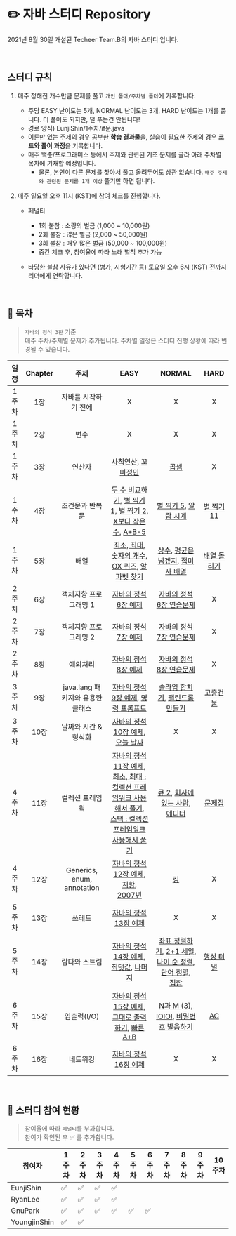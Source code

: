 # :pencil2: **자바 스터디 Repository**
2021년 8월 30일 개설된 Techeer Team.B의 자바 스터디 입니다. 

<br>

## 스터디 규칙
1. 매주 정해진 개수만큼 문제를 풀고 `개인 폴더/주차별 폴더`에 기록합니다.
    - 주당 EASY 난이도는 5개, NORMAL 난이도는 3개, HARD 난이도는 1개를 풉니다. 더 풀어도 되지만, 덜 푸는건 안됩니다! 
    - 경로 양식) EunjiShin/1주차/if문.java  
    - 이론만 있는 주제의 경우 공부한 **학습 결과물**을, 실습이 필요한 주제의 경우 **코드와 풀이 과정**을 기록합니다. 
    - 매주 백준/프로그래머스 등에서 주제와 관련된 기초 문제를 골라 아래 주차별 목차에 기재할 예정입니다. 
      - 물론, 본인이 다른 문제를 찾아서 풀고 올려두어도 상관 없습니다. `매주 주제와 관련된 문제를 1개 이상` 풀기만 하면 됩니다. 

2. 매주 일요일 오후 11시 (KST)에 참여 체크를 진행합니다. 
    - 페널티
      - 1회 불참 : 소량의 벌금 (1,000 ~ 10,000원)
      - 2회 불참 : 많은 벌금 (2,000 ~ 50,000원)  
      - 3회 불참 : 매우 많은 벌금 (50,000 ~ 100,000원)
      - 중간 체크 후, 참여율에 따라 노래 벌칙 추가 가능 

    - 타당한 불참 사유가 있다면 (병가, 시험기간 등) 토요일 오후 6시 (KST) 전까지 리더에게 연락합니다. 

<br>

## :closed_book: 목차
> `자바의 정석 3판` 기준 <br>
> 매주 주차/주제별 문제가 추가됩니다. 주차별 일정은 스터디 진행 상황에 따라 변경될 수 있습니다. <br>

|일정|Chapter|주제|EASY|NORMAL|HARD|
|:-:|:-:|:-:|:-:|:-:|:-:|
|1주차|1장|자바를 시작하기 전에|X|X|X|
|1주차|2장|변수|X|X|X|
|1주차|3장|연산자|[사칙연산](https://www.acmicpc.net/problem/10869), [꼬마정민](https://www.acmicpc.net/problem/11382)|[곱셈](https://www.acmicpc.net/problem/2588)|X|
|1주차|4장|조건문과 반복문|[두 수 비교하기](https://www.acmicpc.net/problem/1330), [별 찍기 1](https://www.acmicpc.net/problem/2438), [별 찍기 2](https://www.acmicpc.net/problem/2439), [X보다 작은 수](https://www.acmicpc.net/problem/10871), [A+B-5](https://www.acmicpc.net/problem/10952)|[별 찍기 5](https://www.acmicpc.net/problem/2442), [알람 시계](https://www.acmicpc.net/problem/2884)|[별 찍기 11](https://www.acmicpc.net/problem/2448)|
|1주차|5장|배열|[최소, 최대](https://www.acmicpc.net/problem/10818), [숫자의 개수](https://www.acmicpc.net/problem/2577), [OX 퀴즈](https://www.acmicpc.net/problem/8958), [알파벳 찾기](https://www.acmicpc.net/problem/10809)|[상수](https://www.acmicpc.net/problem/2908), [평균은 넘겠지](https://www.acmicpc.net/problem/4344), [접미사 배열](https://www.acmicpc.net/problem/11656)|[배열 돌리기](https://www.acmicpc.net/problem/16926)|
|2주차|6장|객체지향 프로그래밍 1|[자바의 정석 6장 예제](https://github.com/castello/javajungsuk3/tree/master/workspace/ch06/src)|[자바의 정석 6장 연습문제](https://www.notion.so/Ch-6-1-5bc7bbfb9676431ea8396826e1a0db2b)|X|
|2주차|7장|객체지향 프로그래밍 2|[자바의 정석 7장 예제](https://github.com/castello/javajungsuk3/tree/master/workspace/ch07/src)|[자바의 정석 7장 연습문제](https://www.notion.so/Ch-7-2-41f85103495e485ba1ba73ad9603afdf)|X|
|2주차|8장|예외처리|[자바의 정석 8장 예제](https://github.com/castello/javajungsuk3/tree/master/workspace/ch08/src)|[자바의 정석 8장 연습문제](https://www.notion.so/Ch-8-2b3b9f52fa90439c9a97436d7297ee61)|X|
|3주차|9장|java.lang 패키지와 유용한 클래스|[자바의 정석 9장 예제](https://github.com/castello/javajungsuk3/tree/master/workspace/ch09/src), [명령 프롬프트](https://www.acmicpc.net/problem/1032)|[슬라임 합치기](https://www.acmicpc.net/problem/14241), [팰린드롬 만들기](https://www.acmicpc.net/problem/1213)|[고층건물](https://www.acmicpc.net/problem/1027)|
|3주차|10장|날짜와 시간 & 형식화|[자바의 정석 10장 예제](https://github.com/castello/javajungsuk3/tree/master/workspace/ch10/src), [오늘 날짜](https://www.acmicpc.net/problem/10699)|X|X|
|4주차|11장|컬렉션 프레임웍|[자바의 정석 11장 예제](https://github.com/castello/javajungsuk3/tree/master/workspace/ch11/src), <br> [최소, 최대 : 컬렉션 프레임워크 사용해서 풀기](https://www.acmicpc.net/problem/10818), <br> [스택 : 컬렉션 프레임워크 사용해서 풀기](https://www.acmicpc.net/problem/10828)|[큐 2](https://www.acmicpc.net/problem/18258), [회사에 있는 사람](https://www.acmicpc.net/problem/7785), <br> [에디터](https://www.acmicpc.net/problem/1406)|[문제집](https://www.acmicpc.net/problem/1766)|
|4주차|12장|Generics, enum, annotation|[자바의 정석 12장 예제](https://github.com/castello/javajungsuk3/tree/master/workspace/ch12/src), [저항](https://www.acmicpc.net/problem/1076), <br> [2007년](https://www.acmicpc.net/problem/1924)|[킹](https://www.acmicpc.net/problem/1063)|X|
|5주차|13장|쓰레드|[자바의 정석 13장 예제](https://github.com/castello/javajungsuk3/tree/master/workspace/ch13/src)|X|X|
|5주차|14장|람다와 스트림|[자바의 정석 14장 예제](https://github.com/castello/javajungsuk3/tree/master/workspace/ch14/src), <br> [최댓값](https://www.acmicpc.net/problem/2562), [나머지](https://www.acmicpc.net/problem/3052)|[좌표 정렬하기](https://www.acmicpc.net/problem/11650), [2+1 세일](https://www.acmicpc.net/problem/11508), <br> [나이 순 정렬](https://www.acmicpc.net/problem/10814), [단어 정렬](https://www.acmicpc.net/problem/1181), <br> [집합](https://www.acmicpc.net/problem/11723)| [행성 터널](https://www.acmicpc.net/problem/2887)|
|6주차|15장|입출력(I/O)|[자바의 정석 15장 예제](https://github.com/castello/javajungsuk3/tree/master/workspace/ch15/src), [그대로 출력하기](https://www.acmicpc.net/problem/11718), [빠른 A+B](https://www.acmicpc.net/problem/15552)|[N과 M (3)](https://www.acmicpc.net/problem/15651), [IOIOI](https://www.acmicpc.net/problem/5525), [비밀번호 발음하기](https://www.acmicpc.net/problem/4659)|[AC](https://www.acmicpc.net/problem/5430)|
|6주차|16장|네트워킹|[자바의 정석 16장 예제](https://github.com/castello/javajungsuk3/tree/master/workspace/ch16/src)|X|X|

<br>

## :orange_book: 스터디 참여 현황
> 참여율에 따라 `페널티`를 부과합니다. <br>
> 참여가 확인된 후 :white_check_mark: 를 추가합니다. 

| 참여자 | 1주차 | 2주차 | 3주차 | 4주차 | 5주차 | 6주차 | 7주차 | 8주차 | 9주차 | 10주차 | 
| --- | --- | --- | --- | --- | --- | --- | --- | --- | --- | --- | 
| EunjiShin |:white_check_mark:|:white_check_mark:|:white_check_mark:|:white_check_mark:|||||||
| RyanLee |:white_check_mark:|:white_check_mark:|:white_check_mark:|:white_check_mark:|||||||
| GnuPark |:white_check_mark:|:white_check_mark:|:white_check_mark:|:white_check_mark:|:white_check_mark:|:white_check_mark:||||||
| YoungjinShin |:white_check_mark:|:white_check_mark:|||||||||
